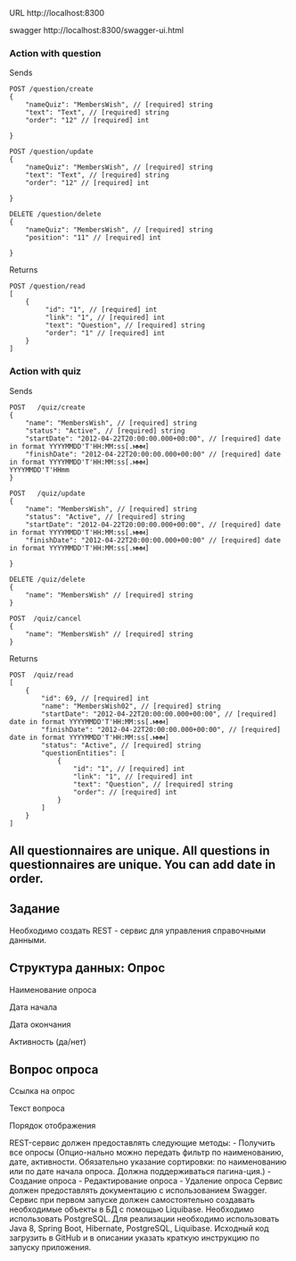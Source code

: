 URL http://localhost:8300

swagger http://localhost:8300/swagger-ui.html

### Action with question
Sends
```
POST /question/create
{
    "nameQuiz": "MembersWish", // [required] string 
    "text": "Text", // [required] string 
    "order": "12" // [required] int 

}
```

```
POST /question/update
{
    "nameQuiz": "MembersWish", // [required] string 
    "text": "Text", // [required] string 
    "order": "12" // [required] int 

}
```

```
DELETE /question/delete
{
    "nameQuiz": "MembersWish", // [required] string 
    "position": "11" // [required] int 

}
```
Returns 

```
POST /question/read
[
    {
         "id": "1", // [required] int 
         "link": "1", // [required] int
         "text": "Question", // [required] string 
         "order": "1" // [required] int
    }
]

```

### Action with quiz
Sends
```
POST   /quiz/create
{
    "name": "MembersWish", // [required] string 
    "status": "Active", // [required] string 
    "startDate": "2012-04-22T20:00:00.000+00:00", // [required] date in format YYYYMMDD'T'HH:MM:ss[.ммм]
    "finishDate": "2012-04-22T20:00:00.000+00:00" // [required] date in format YYYYMMDD'T'HH:MM:ss[.ммм]
YYYYMMDD'T'HHmm
}
```
```
POST   /quiz/update
{
    "name": "MembersWish", // [required] string 
    "status": "Active", // [required] string 
    "startDate": "2012-04-22T20:00:00.000+00:00", // [required] date in format YYYYMMDD'T'HH:MM:ss[.ммм]
    "finishDate": "2012-04-22T20:00:00.000+00:00" // [required] date in format YYYYMMDD'T'HH:MM:ss[.ммм]

}
```
```
DELETE /quiz/delete
{
    "name": "MembersWish" // [required] string 
}
```
```
POST  /quiz/cancel
{
    "name": "MembersWish" // [required] string 
}
```
Returns 

```
POST  /quiz/read
[
    {
        "id": 69, // [required] int 
        "name": "MembersWish02", // [required] string
        "startDate": "2012-04-22T20:00:00.000+00:00", // [required] date in format YYYYMMDD'T'HH:MM:ss[.ммм]
        "finishDate": "2012-04-22T20:00:00.000+00:00", // [required] date in format YYYYMMDD'T'HH:MM:ss[.ммм]
        "status": "Active", // [required] string
        "questionEntities": [
            {
                "id": "1", // [required] int 
                "link": "1", // [required] int
                "text": "Question", // [required] string 
                "order": // [required] int
            }
        ]
    }
]
```

All questionnaires are unique. 
All questions in questionnaires are unique.
You can add date in order.
--------------------
Задание
--------------------

Необходимо создать REST - сервис для управления справочными данными.

Структура данных:
Опрос
--------------------
Наименование опроса

Дата начала

Дата окончания

Активность (да/нет)

Вопрос опроса
--------------------
Ссылка на опрос

Текст вопроса

Порядок отображения


REST-сервис должен предоставлять следующие методы: - Получить все опросы (Опцио-нально можно передать фильтр по наименованию, дате, активности. Обязательно указание сортировки: по наименованию или по дате начала опроса. Должна поддерживаться пагина-ция.) - Создание опроса - Редактирование опроса - Удаление опроса
Сервис должен предоставлять документацию с использованием Swagger. Сервис при первом запуске должен самостоятельно создавать необходимые объекты в БД с помощью Liquibase. Необходимо использовать PostgreSQL.
Для реализации необходимо использовать Java 8, Spring Boot, Hibernate, PostgreSQL, Liquibase. Исходный код загрузить в GitHub и в описании указать краткую инструкцию по запуску приложения.
